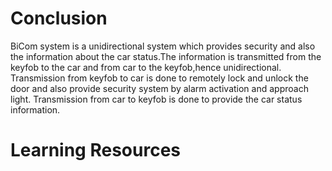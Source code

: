 # Conclusion
BiCom system is a unidirectional system which provides security and also the information about the car status.The information is transmitted from the keyfob to the car and from car to the keyfob,hence unidirectional.
Transmission from keyfob to car is done to remotely lock and unlock the door and also provide security system by alarm activation and approach light.
Transmission from car to keyfob is done to provide the car status information.

# Learning Resources
